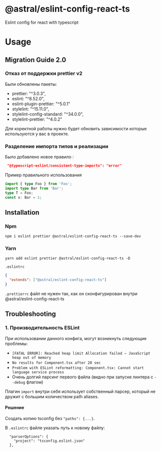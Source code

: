 # @astral/eslint-config-react-ts

Eslint config for react with typescript

# Usage

## Migration Guide 2.0

### Отказ от поддержки prettier v2

Были обновлены пакеты:
- prettier: "^3.0.3",
- eslint: "^8.52.0",
- eslint-plugin-prettier: "^5.0.1"
- stylelint: "^15.11.0",
- stylelint-config-standard: "^34.0.0",
- stylelint-prettier: "^4.0.2"

Для коректной работы нужно будет обновить зависимости которые используются у вас в проекте.

### Разделение импорта типов и реализации

Было добавлено новое правило :

```json
 "@typescript-eslint/consistent-type-imports": "error" 
```

Пример правильного использования

```typescript
import { type Foo } from 'Foo';
import type Bar from 'Bar';
type T = Foo;
const x: Bar = 1;
```

## Installation

### Npm

```shell
npm i eslint prettier @astral/eslint-config-react-ts --save-dev
```

### Yarn

```shell
yarn add eslint prettier @astral/eslint-config-react-ts -D
```

`.eslintrc`

```json
{
  "extends": ["@astral/eslint-config-react-ts"]
}
```

`.prettierrc` файл не нужен так, как он сконфигурирован внутри @astral/eslint-config-react-ts


## Troubleshooting

### 1. Производительность ESLint
При использовании данного конфига, могут возникнуть следующие проблемы:
- `[FATAL ERROR]: Reached heap limit Allocation failed – JavaScript heap out of memory`
- `No results for Component.tsx after 20 sec`
- `Problem with ESLint reformatting: Component.tsx: Cannot start language service process`
- Очень долгий парсинг первого файла (видно при запуске линтера с `--debug` флагом)

Плагин `import` внутри себя использует собственный парсер, который не дружит с большим количеством path aliases.

#### Решение
Создать копию tsconfig без `"paths": {...}`. 

В `.eslintrc` файле указать путь к новому файлу:
```eslintrc
  "parserOptions": {
    "project": "tsconfig.eslint.json"
  },
```
